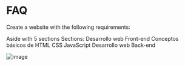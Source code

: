 # FAQ

Create a website with the following requirements:

Aside with 5 sections
Sections: 
Desarrollo web Front-end
Conceptos básicos de HTML
CSS
JavaScript
Desarrollo web Back-end

![image](https://github.com/ConchyP/FAQ/assets/169025186/e902a9fd-ef17-40f6-bcc0-33208166c786)

